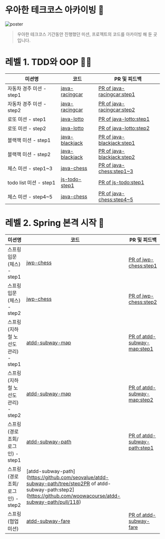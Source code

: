# 우아한 테크코스 아카이빙 🚀
![poster](https://github.com/da-nyee/woowacourse-projects/raw/master/img/techcourse_poster_3nd.jpg)


> 우아한 테크코스 기간동안 진행했던 미션, 프로젝트의 코드를 아카이빙 해 둔 곳입니다.


# 레벨 1. TDD와 OOP ✍🏻


|미션명|코드|PR 및 피드백|
|------|---|---|
|자동차 경주 미션 - step1|[java-racingcar](https://github.com/seovalue/java-racingcar/tree/seovalue)|[PR of java-racingcar:step1](https://github.com/woowacourse/java-racingcar/pulls?q=is%3Apr+is%3Aclosed+%EC%A1%B0%EC%95%A4)|
|자동차 경주 미션 - step2|[java-racingcar](https://github.com/seovalue/java-racingcar/tree/step2)|[PR of java-racingcar:step2](https://github.com/woowacourse/java-racingcar/pulls?q=is%3Apr+is%3Aclosed+%EC%A1%B0%EC%95%A4)|
|로또 미션 - step1|[java-lotto](https://github.com/seovalue/java-lotto/tree/step1)|[PR of java-lotto:step1](https://github.com/woowacourse/java-lotto/pull/232)|
|로또 미션 - step2|[java-lotto](https://github.com/seovalue/java-lotto/tree/step2)|[PR of java-lotto:step2](https://github.com/woowacourse/java-lotto/pull/292)|
|블랙잭 미션 - step1|[java-blackjack](https://github.com/seovalue/java-blackjack/tree/step1)|[PR of java-blackjack:step1](https://github.com/woowacourse/java-blackjack/pull/134)|
|블랙잭 미션 - step2|[java-blackjack](https://github.com/seovalue/java-blackjack/tree/step2)|[PR of java-blackjack:step2](https://github.com/woowacourse/java-blackjack/pull/170)|
|체스 미션 - step1~3|[java-chess](https://github.com/seovalue/java-chess/tree/step1)|[PR of java-chess:step1~3](https://github.com/woowacourse/java-chess/pull/163)|
|todo list 미션 - step1|[js-todo-step1](https://github.com/seovalue/js-todo-list-step1/tree/seovalue)|[PR of js-todo:step1](https://github.com/woowacourse/js-todo-list-step1/pull/19)|
|체스 미션 - step4~5|[java-chess](https://github.com/seovalue/java-chess/tree/step2)|[PR of java-chess:step4~5](https://github.com/woowacourse/java-chess/pull/228)|


# 레벨 2. Spring 본격 시작 🚀
|미션명|코드|PR 및 피드백|
|------|---|---|
|스프링 입문(체스) - step1|[jwp-chess](https://github.com/seovalue/jwp-chess/tree/step1)|[PR of jwp-chess:step1](https://github.com/woowacourse/jwp-chess/pull/225)|
|스프링 입문(체스) - step2|[jwp-chess](https://github.com/seovalue/jwp-chess/tree/step2)|[PR of jwp-chess:step2](https://github.com/woowacourse/jwp-chess/pull/276)|
|스프링 (지하철 노선도 관리) - step1|[atdd-subway-map](https://github.com/seovalue/atdd-subway-map/tree/step1)|[PR of atdd-subway-map:step1](https://github.com/woowacourse/atdd-subway-map/pull/101)|
|스프링 (지하철 노선도 관리) - step2|[atdd-subway-map](https://github.com/seovalue/atdd-subway-map/tree/step2)|[PR of atdd-subway-map:step2](https://github.com/woowacourse/atdd-subway-map/pull/130)|
|스프링 (경로 조회/로그인) - step1|[atdd-subway-path](https://github.com/seovalue/atdd-subway-path/tree/step1)|[PR of atdd-subway-path:step1](https://github.com/woowacourse/atdd-subway-path/pull/74)|
|스프링 (경로 조회/로그인) - step2|[atdd-subway-path](https://github.com/seovalue/atdd-subway-path/tree/step2PR of atdd-subway-path:step2](https://github.com/woowacourse/atdd-subway-path/pull/118)|
|스프링 (협업 미션)|[atdd-subway-fare](https://github.com/seovalue/atdd-subway-fare/tree/seovalue)|[PR of atdd-subway-fare](https://github.com/woowacourse/atdd-subway-fare/pull/30)|



